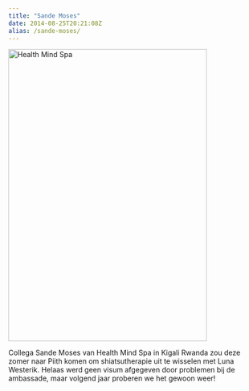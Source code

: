 ```yaml
---
title: "Sande Moses"
date: 2014-08-25T20:21:08Z
alias: /sande-moses/
---
```

<img class="aligncenter size-full wp-image-790" src="https://res.cloudinary.com/piith/image/upload/2014/08/IMG-20140804-WA0002.jpg" alt="Health Mind Spa" width="395" height="581" />

Collega Sande Moses van Health Mind Spa in Kigali Rwanda zou deze zomer naar Piith komen om shiatsutherapie uit te wisselen met Luna Westerik.
Helaas werd geen visum afgegeven door problemen bij de ambassade, maar volgend jaar proberen we het gewoon weer!